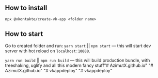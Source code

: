 ## How to install

`npx @vkontakte/create-vk-app <folder name>`

## How to start

Go to created folder and run:
`yarn start` || `npm start` — this will start dev server with hot reload on `localhost:10888`.

`yarn run build` || `npm run build` — this will build production bundle, with treeshaking, uglify and all this modern fancy stuff"# AzimutX.github.io" 
"# AzimutX.github.io" 
"# vkappdeploy" 
"# vkappdeploy" 
